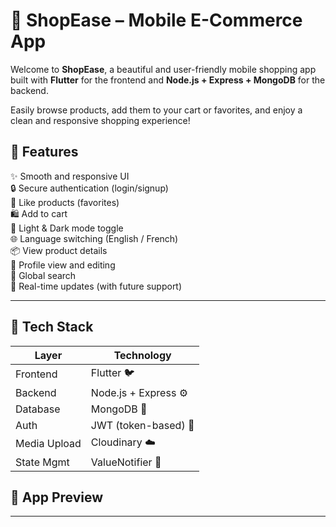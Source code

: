 # 🛒 ShopEase – Mobile E-Commerce App

Welcome to **ShopEase**, a beautiful and user-friendly mobile shopping app built with **Flutter** for the frontend and **Node.js + Express + MongoDB** for the backend.  

Easily browse products, add them to your cart or favorites, and enjoy a clean and responsive shopping experience!


## 📱 Features

✨ Smooth and responsive UI  
🔒 Secure authentication (login/signup)  
💖 Like products (favorites)  
🛍️ Add to cart  
🌙 Light & Dark mode toggle  
🌐 Language switching (English / French)  
📦 View product details  
👤 Profile view and editing  
🔎 Global search  
📡 Real-time updates (with future support)

---

## 🧱 Tech Stack

| Layer        | Technology            |
|--------------|------------------------|
| Frontend     | Flutter 🐦             |
| Backend      | Node.js + Express ⚙️  |
| Database     | MongoDB 🍃             |
| Auth         | JWT (token-based) 🔐   |
| Media Upload | Cloudinary ☁️         |
| State Mgmt   | ValueNotifier 🧠       |

## 📸 App Preview




---


